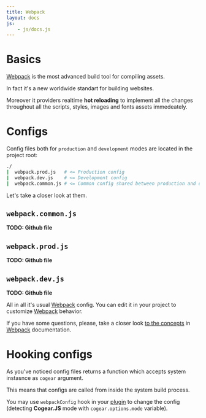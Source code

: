 ```yaml
---
title: Webpack
layout: docs
js:
	- js/docs.js
---
```

# Basics

[Webpack](https://webpack.js.org) is the most advanced build tool for compiling assets. 

In fact it's a new worldwide standart for building websites.

Moreover it providers realtime **hot reloading** to implement all the changes throughout all the scripts, styles, images and fonts assets immedeately. 

# Configs

Config files both for `production` and `development` modes are located in the project root:
```bash
./
|  webpack.prod.js   # <= Production config
|  webpack.dev.js    # <= Development config
|  webpack.common.js # <= Common config shared between production and development
```

Let's take a closer look at them.

## `webpack.common.js`
__TODO: Github file__

## `webpack.prod.js`
__TODO: Github file__

## `webpack.dev.js`
__TODO: Github file__

All in all it's usual [Webpack](https://webpack.js.org) config. You can edit it in your project to customize [Webpack](https://webpack.js.org) behavior. 

If you have some questions, please, take a closer look [to the concepts](https://webpack.js.org/concepts/) in [Webpack](https://webpack.js.org) documentation.

# Hooking configs

As you've noticed config files returns a function which accepts system instasnce as `cogear` argument.

This means that configs are called from inside the system build process.

You may use `webpackConfig` hook in your [plugin](/docs/plugins) to change the config (detecting **Cogear.JS** mode with `cogear.options.mode` variable).